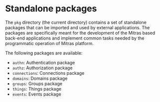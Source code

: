 # Standalone packages

The `pkg` directory (the current directory) contains a set of standalone packages that can be imported and used by external applications. The packages are specifically meant for the development of the Mitras based back-end applications and implement common tasks needed by the programmatic operation of Mitras platform.

The following packages are available:

- `authn`: Authentication package
- `authz`: Authorization package
- `connections`: Connections package
- `domains`: Domains package
- `groups`: Groups package
- `things`: Things package
- `events`: Events package